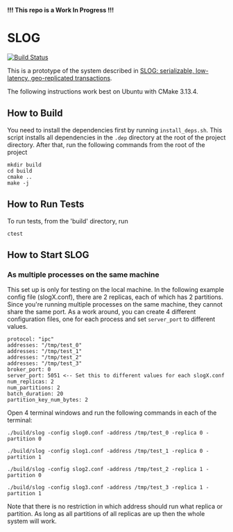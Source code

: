 **!!! This repo is a Work In Progress !!!**

# SLOG

[![Build Status](https://travis-ci.org/ctring/SLOG.svg?branch=master)](https://travis-ci.org/ctring/SLOG)

This is a prototype of the system described in [SLOG: serializable, low-latency, geo-replicated transactions](http://www.vldb.org/pvldb/vol12/p1747-ren.pdf).

The following instructions work best on Ubuntu with CMake 3.13.4.

## How to Build

You need to install the dependencies first by running `install_deps.sh`. This script installs all dependencies in the 
`.dep` directory at the root of the project directory. After that, run the following commands from the root of the 
project

```
mkdir build
cd build
cmake ..
make -j
```

## How to Run Tests 
To run tests, from the 'build' directory, run
```
ctest
```

## How to Start SLOG

### As multiple processes on the same machine

This set up is only for testing on the local machine. In the following example config file (slogX.conf), there are 2 
replicas, each of which has 2 partitions. Since you're running multiple processes on the same machine, they cannot share the same port. As a work around, you can create 4 different configuration files, one for each process and set `server_port` to different values.

```
protocol: "ipc"
addresses: "/tmp/test_0"
addresses: "/tmp/test_1"
addresses: "/tmp/test_2"
addresses: "/tmp/test_3"
broker_port: 0
server_port: 5051 <-- Set this to different values for each slogX.conf
num_replicas: 2
num_partitions: 2
batch_duration: 20
partition_key_num_bytes: 2
```

Open 4 terminal windows and run the following commands in each of the terminal:
```
./build/slog -config slog0.conf -address /tmp/test_0 -replica 0 -partition 0
```
```
./build/slog -config slog1.conf -address /tmp/test_1 -replica 0 -partition 1
```
```
./build/slog -config slog2.conf -address /tmp/test_2 -replica 1 -partition 0
```
```
./build/slog -config slog3.conf -address /tmp/test_3 -replica 1 -partition 1
```

Note that there is no restriction in which address should run what replica or partition. As long as all partitions of
all replicas are up then the whole system will work.
